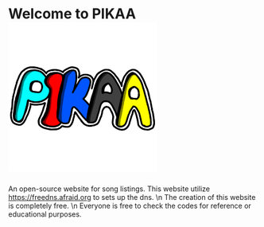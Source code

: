 # Welcome to PIKAA <img src="/media/pikaa.png" alt="PIKAA logo" style="width: 300px;">
An open-source website for song listings.
This website utilize <https://freedns.afraid.org> to sets up the dns. \n
The creation of this website is completely free. \n
Everyone is free to check the codes for reference or educational purposes. 
